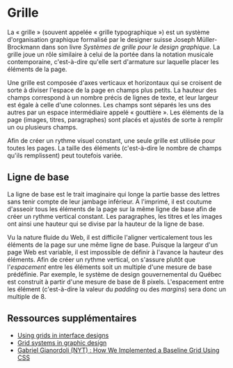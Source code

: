 # Grille

La « grille » (souvent appelée « grille typographique ») est un système d'organisation graphique formalisé par le designer suisse Joseph Müller-Brockmann dans son livre *Systèmes de grille pour le design graphique*. La grille joue un rôle similaire à celui de la portée dans la notation musicale contemporaine, c'est-à-dire qu'elle sert d'armature sur laquelle placer les éléments de la page.

Une grille est composée d'axes verticaux et horizontaux qui se croisent de sorte à diviser l'espace de la page en champs plus petits. La hauteur des champs correspond à un nombre précis de lignes de texte, et leur largeur est égale à celle d'une colonnes. Les champs sont séparés les uns des autres par un espace intermédiaire appelé « gouttière ». Les éléments de la page (images, titres, paragraphes) sont placés et ajustés de sorte à remplir un ou plusieurs champs.

Afin de créer un rythme visuel constant, une seule grille est utilisée pour toutes les pages. La taille des éléments (c'est-à-dire le nombre de champs qu'ils remplissent) peut toutefois variée.

## Ligne de base

La ligne de base est le trait imaginaire qui longe la partie basse des lettres sans tenir compte de leur jambage inférieur. À l'imprimé, il est coutume d'asseoir tous les éléments de la page sur la même ligne de base afin de créer un rythme vertical constant. Les paragraphes, les titres et les images ont ainsi une hauteur qui se divise par la hauteur de la ligne de base.

Vu la nature fluide du Web, il est difficile l'aligner verticalement tous les éléments de la page sur une même ligne de base. Puisque la largeur d'un page Web est variable, il est impossible de définir à l'avance la hauteur des éléments. Afin de créer un rythme vertical, on s'assure plutôt que l'*espacement* entre les éléments soit un multiple d'une mesure de base prédéfinie. Par exemple, le système de design gouvernemental du Québec est construit à partir d'une mesure de base de 8 pixels. L'espacement entre les élément (c'est-à-dire la valeur du *padding* ou des *margins*) sera donc un multiple de 8.

## Ressources supplémentaires

- [Using grids in interface designs](https://www.nngroup.com/articles/using-grids-in-interface-designs/)
- [Grid systems in graphic design](https://monoskop.org/images/a/a4/Mueller-Brockmann_Josef_Grid_Systems_in_Graphic_Design_Raster_Systeme_fuer_die_Visuele_Gestaltung_English_German_no_OCR.pdf)
- [Gabriel Gianordoli (NYT) : How We Implemented a Baseline Grid Using CSS](https://open.nytimes.com/how-we-implemented-a-baseline-grid-using-css-cb13cac45201)